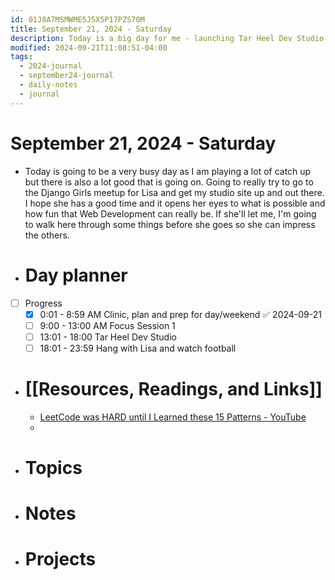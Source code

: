 ```yaml
---
id: 01J8A7MSMWME5J5X5P17PZS70M
title: September 21, 2024 - Saturday
description: Today is a big day for me - launching Tar Heel Dev Studio and more.
modified: 2024-09-21T11:08:51-04:00
tags:
  - 2024-journal
  - september24-journal
  - daily-notes
  - journal
---
```

# September 21, 2024 - Saturday
- Today is going to be a very busy day as I am playing a lot of catch up but there is also a lot good that is going on. Going to really try to go to the Django Girls meetup for Lisa and get my studio site up and out there. I hope she has a good time and it opens her eyes to what is possible and how fun that Web Development can really be. If she'll let me, I'm going to walk here through some things before she goes so she can impress the others.

- # Day planner
- [ ] Progress
	- [x] 0:01 - 8:59 AM Clinic, plan and prep for day/weekend ✅ 2024-09-21
	- [ ] 9:00 - 13:00 AM Focus Session 1
	- [ ] 13:01 - 18:00 Tar Heel Dev Studio
	- [ ] 18:01 - 23:59 Hang with Lisa and watch football

- # [[Resources, Readings, and Links]]
	- [LeetCode was HARD until I Learned these 15 Patterns - YouTube](https://www.youtube.com/watch?ref=dailydev&v=DjYZk8nrXVY&feature=youtu.be)
	- 

- # Topics

- # Notes

- # Projects

